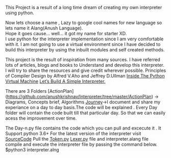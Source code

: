 This Project is a result of a long time dream of creating my own interpreter using python.

Now lets choose a name , Lazy to google cool names for new language so lets name it
Alang(Anush Language).<br/>
Hope it goes cause... well... it got my name for starter  XD.<br/>
I use python for the interpreter implementation since I am very comfortable with it.
I am not going to use a virtual environment since I have decided to build this interpreter by using the inbuilt modules and self created methods.


This project is the result of inspiration from many sources.
I have referred lots of articles, blogs and books to Understand and develop this interpreter.
I will try to share the resources and give credit wherever possible.
Principles of Compiler Design by Alfred V.Aho and Jeffrey D.Ullman
[Inside The Python Virtual Machine](https://leanpub.com/insidethepythonvirtualmachine/read)
[Let’s Build A Simple Interpreter.](https://ruslanspivak.com/lsbasi-part1/)


There are 3 Folders 
[ActionPlan] (https://github.com/anushkrishnav/Interpreter/tree/master/ActionPlan) -> Diagrams, Concepts brief, Algorithms
[Journey](https://github.com/anushkrishnav/Interpreter/tree/master/Journey)->I document and share my experiance on a day to day basis.The code will be explained . Every Day folder will contain the code built till that particular day. So that we can easily acess the improvement over time.


The Day-n.py file contains the code which you can pull and excecute it . It Support python 3.6+
For the latest version of the interpreter visit [SourceCode](https://github.com/anushkrishnav/Interpreter/tree/master/SourceCode)
Pull the [Token.py](https://github.com/anushkrishnav/Interpreter/tree/master/SourceCode/Token.py) 
[Lexer.py](https://github.com/anushkrishnav/Interpreter/tree/master/SourceCode/Lexer.py) file and interpreter.alang file
compile and execute the interpreter file by passing the  command below.
$python3 interpreter.alng 
